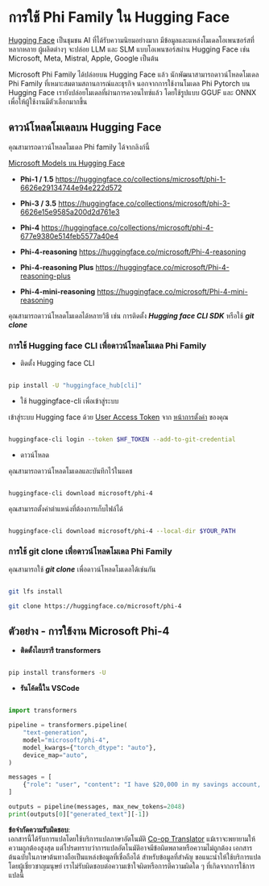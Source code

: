 <!--
CO_OP_TRANSLATOR_METADATA:
{
  "original_hash": "624fe133fba62773979d45f54519f7bb",
  "translation_date": "2025-07-16T18:52:50+00:00",
  "source_file": "md/01.Introduction/02/01.HF.md",
  "language_code": "th"
}
-->
# **การใช้ Phi Family ใน Hugging Face**

[Hugging Face](https://huggingface.co/) เป็นชุมชน AI ที่ได้รับความนิยมอย่างมาก มีข้อมูลและแหล่งโมเดลโอเพนซอร์สที่หลากหลาย ผู้ผลิตต่างๆ จะปล่อย LLM และ SLM แบบโอเพนซอร์สผ่าน Hugging Face เช่น Microsoft, Meta, Mistral, Apple, Google เป็นต้น

Microsoft Phi Family ได้ปล่อยบน Hugging Face แล้ว นักพัฒนาสามารถดาวน์โหลดโมเดล Phi Family ที่เหมาะสมตามสถานการณ์และธุรกิจ นอกจากการใช้งานโมเดล Phi Pytorch บน Hugging Face เรายังปล่อยโมเดลที่ผ่านการควอนไทซ์แล้ว โดยใช้รูปแบบ GGUF และ ONNX เพื่อให้ผู้ใช้งานมีตัวเลือกมากขึ้น

## **ดาวน์โหลดโมเดลบน Hugging Face**

คุณสามารถดาวน์โหลดโมเดล Phi family ได้จากลิงก์นี้

[Microsoft Models บน Hugging Face](https://huggingface.co/microsoft)

-  **Phi-1 / 1.5** https://huggingface.co/collections/microsoft/phi-1-6626e29134744e94e222d572

-  **Phi-3 / 3.5** https://huggingface.co/collections/microsoft/phi-3-6626e15e9585a200d2d761e3

-  **Phi-4** https://huggingface.co/collections/microsoft/phi-4-677e9380e514feb5577a40e4

- **Phi-4-reasoning** https://huggingface.co/microsoft/Phi-4-reasoning

- **Phi-4-reasoning Plus** https://huggingface.co/microsoft/Phi-4-reasoning-plus 

- **Phi-4-mini-reasoning** https://huggingface.co/microsoft/Phi-4-mini-reasoning

คุณสามารถดาวน์โหลดโมเดลได้หลายวิธี เช่น การติดตั้ง ***Hugging face CLI SDK*** หรือใช้ ***git clone***

### **การใช้ Hugging face CLI เพื่อดาวน์โหลดโมเดล Phi Family**

- ติดตั้ง Hugging face CLI

```bash

pip install -U "huggingface_hub[cli]"

```

- ใช้ huggingface-cli เพื่อเข้าสู่ระบบ

เข้าสู่ระบบ Hugging face ด้วย [User Access Token](https://huggingface.co/docs/hub/security-tokens) จาก [หน้าการตั้งค่า](https://huggingface.co/settings/tokens) ของคุณ

```bash

huggingface-cli login --token $HF_TOKEN --add-to-git-credential

```

- ดาวน์โหลด

คุณสามารถดาวน์โหลดโมเดลและบันทึกไว้ในแคช

```bash

huggingface-cli download microsoft/phi-4

```

คุณสามารถตั้งค่าตำแหน่งที่ต้องการเก็บไฟล์ได้

```bash

huggingface-cli download microsoft/phi-4 --local-dir $YOUR_PATH

```

### **การใช้ git clone เพื่อดาวน์โหลดโมเดล Phi Family**

คุณสามารถใช้ ***git clone*** เพื่อดาวน์โหลดโมเดลได้เช่นกัน

```bash

git lfs install

git clone https://huggingface.co/microsoft/phi-4

```

## **ตัวอย่าง - การใช้งาน Microsoft Phi-4**

- **ติดตั้งไลบรารี transformers**

```bash

pip install transformers -U

```

- **รันโค้ดนี้ใน VSCode**

```python

import transformers

pipeline = transformers.pipeline(
    "text-generation",
    model="microsoft/phi-4",
    model_kwargs={"torch_dtype": "auto"},
    device_map="auto",
)

messages = [
    {"role": "user", "content": "I have $20,000 in my savings account, where I receive a 4% profit per year and payments twice a year. Can you please tell me how long it will take for me to become a millionaire? Also, can you please explain the math step by step as if you were explaining it to an uneducated person?"},
]

outputs = pipeline(messages, max_new_tokens=2048)
print(outputs[0]["generated_text"][-1])

```

**ข้อจำกัดความรับผิดชอบ**:  
เอกสารนี้ได้รับการแปลโดยใช้บริการแปลภาษาอัตโนมัติ [Co-op Translator](https://github.com/Azure/co-op-translator) แม้เราจะพยายามให้ความถูกต้องสูงสุด แต่โปรดทราบว่าการแปลอัตโนมัติอาจมีข้อผิดพลาดหรือความไม่ถูกต้อง เอกสารต้นฉบับในภาษาต้นทางถือเป็นแหล่งข้อมูลที่เชื่อถือได้ สำหรับข้อมูลที่สำคัญ ขอแนะนำให้ใช้บริการแปลโดยผู้เชี่ยวชาญมนุษย์ เราไม่รับผิดชอบต่อความเข้าใจผิดหรือการตีความผิดใด ๆ ที่เกิดจากการใช้การแปลนี้